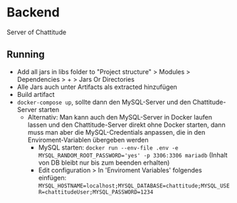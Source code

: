 # Backend
Server of Chattitude

## Running
* Add all jars in libs folder to "Project structure" > Modules > Dependencies > + > Jars Or Directories
* Alle Jars auch unter Artifacts als extracted hinzufügen
* Build artifact
* `docker-compose up`, sollte dann den MySQL-Server und den Chattitude-Server starten
    * Alternativ: Man kann auch den MySQL-Server in Docker laufen lassen und den Chattitude-Server direkt ohne Docker starten, dann muss man aber die MySQL-Credentials anpassen, die in den Enviroment-Variablen übergeben werden
        * MySQL starten: `docker run --env-file .env -e MYSQL_RANDOM_ROOT_PASSWORD='yes' -p 3306:3306 mariadb` (Inhalt von DB bleibt nur bis zum beenden erhalten)
        * Edit configuration > In 'Enviroment Variables' folgendes einfügen:
        `MYSQL_HOSTNAME=localhost;MYSQL_DATABASE=chattitude;MYSQL_USER=chattitudeUser;MYSQL_PASSWORD=1234`

